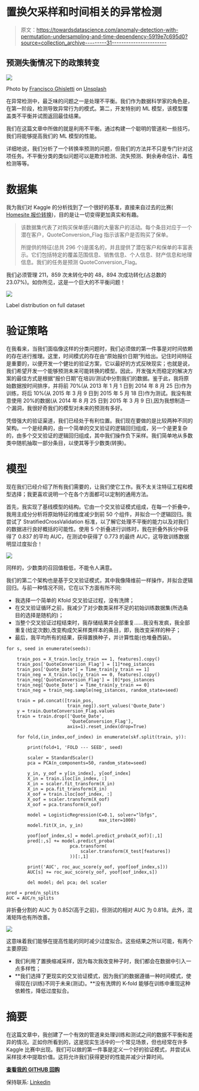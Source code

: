 # 置换欠采样和时间相关的异常检测

> 原文：<https://towardsdatascience.com/anomaly-detection-with-permutation-undersampling-and-time-dependency-5919e7c695d0?source=collection_archive---------31----------------------->

## 预测失衡情况下的政策转变

![](img/0dbe5dc400264ef87aa3d46a59f2dfc1.png)

Photo by [Francisco Ghisletti](https://unsplash.com/@tank_ghisletti?utm_source=medium&utm_medium=referral) on [Unsplash](https://unsplash.com?utm_source=medium&utm_medium=referral)

在异常检测中，最乏味的问题之一是处理不平衡。我们作为数据科学家的角色是，在第一阶段，检测导致异常行为的模式。第二，开发特别的 ML 模型，该模型覆盖类不平衡并试图返回最佳结果。

我们在这篇文章中所做的就是利用不平衡。通过构建一个聪明的管道和一些技巧，我们将能够提高我们的 ML 模型的性能。

详细地说，我们分析了一个转换率预测的问题，但我们的方法并不只是专门针对这项任务。不平衡分类的类似问题可以是欺诈检测、流失预测、剩余寿命估计、毒性检测等等。

# 数据集

我为我们对 Kaggle 的分析找到了一个很好的基准，直接来自过去的比赛( [Homesite 报价转换](https://www.kaggle.com/c/homesite-quote-conversion/overview))，目的是让一切变得更加真实和有趣。

> 该数据集代表了对购买保单感兴趣的大量客户的活动。每个条目对应于一个潜在客户，QuoteConversion_Flag 指示该客户是否购买了保单。
> 
> 所提供的特征(总共 296 个)是匿名的，并且提供了潜在客户和保单的丰富表示。它们包括特定的覆盖范围信息、销售信息、个人信息、财产信息和地理信息。我们的任务是预测 QuoteConversion_Flag。

我们必须管理 211，859 次未转化中的 48，894 次成功转化(占总数的 23.07%)。如你所见，这是一个巨大的不平衡问题！

![](img/2a645d38577b0175bb9ccb2fa53307bf.png)

Label distribution on full dataset

# 验证策略

在我看来，当我们面临像这样的分类问题时，我们必须做的第一件事是对时间依赖的存在进行推理。这里，时间模式的存在由“原始报价日期”列给出。记住时间特征是重要的，以便开发一个健壮的验证方案，它以最好的方式反映现实；也就是说，我们希望开发一个能够预测未来可能转换的模型。因此，开发强大而稳定的解决方案的最佳方式是根据“报价日期”在培训/测试中分割我们的数据。鉴于此，我将原始数据按时间排序，并将前 70%(从 2013 年 1 月 1 日到 2014 年 8 月 25 日)作为训练，将后 10%(从 2015 年 3 月 9 日到 2015 年 5 月 18 日)作为测试。我没有故意使用 20%的数据(从 2014 年 8 月 25 日到 2015 年 3 月 9 日),因为我想制造一个漏洞，我很好奇我们的模型对未来的预测有多好。

凭借强大的验证渠道，我们已经处于有利位置。我们现在要做的是比较两种不同的架构。一个是经典的，由一个简单的交叉验证的逻辑回归组成，另一个是更复杂的，由多个交叉验证的逻辑回归组成，其中我们操作负下采样。我们简单地从多数类中随机抽取一部分条目，以使其等于少数类(转换)。

# 模型

现在我们已经介绍了所有我们需要的，让我们使它工作。我不太关注特征工程和模型选择；我更喜欢说明一个在各个方面都可以定制的通用方法。

首先，我实现了基线模型的结构。它由一个交叉验证模式组成，在每一个折叠中，我用主成分分析将原始特征的维度减少到前 50 个组件，并拟合一个逻辑回归。我尝试了 StratifiedCrossValidation 标准，以了解它处理不平衡的能力以及对我们的数据进行良好概括的可能性。使用 5 个折叠进行训练时，我在折叠外拆分中获得了 0.837 的平均 AUC，在测试中获得了 0.773 的最终 AUC，这导致训练数据明显过度拟合！

![](img/4a2128fbe30a0b020f896cbc348b65b4.png)

同样的，少数类的召回值极低，不能令人满意。

我们的第二个架构也是基于交叉验证模式，其中我像降维前一样操作，并拟合逻辑回归。与前一种情况不同，它在以下方面有所不同:

*   我选择一个简单的 Kfold 交叉验证过程，没有洗牌；
*   在交叉验证循环之前，我减少了对少数类采样不足的初始训练数据集(所选条目的选择是随机的)；
*   当整个交叉验证过程结束时，我存储结果并全部重复……我没有发疯，我全部重复(给定次数),改变构成欠采样类样本的条目，即，我改变采样的种子；
*   最后，我平均所有的结果，获得置换种子，并计算性能(也堆叠西装)。

```
for s, seed in enumerate(seeds):

    train_pos = X_train.loc[y_train == 1, features].copy()
    train_pos['QuoteConversion_Flag'] = [1]*neg_istances
    train_pos['Quote_Date'] = Time_train[y_train == 1]
    train_neg = X_train.loc[y_train == 0, features].copy()
    train_neg['QuoteConversion_Flag'] = [0]*pos_istances
    train_neg['Quote_Date'] = Time_train[y_train == 0]
    train_neg = train_neg.sample(neg_istances, random_state=seed)

    train = pd.concat([train_pos, 
                       train_neg]).sort_values('Quote_Date')
    y = train.QuoteConversion_Flag.values
    train = train.drop(['Quote_Date',
                        'QuoteConversion_Flag'], 
                       axis=1).reset_index(drop=True)

    for fold,(in_index,oof_index) in enumerate(skf.split(train, y)):

        print(fold+1, 'FOLD --- SEED', seed)

        scaler = StandardScaler()
        pca = PCA(n_components=50, random_state=seed)

        y_in, y_oof = y[in_index], y[oof_index]
        X_in = train.iloc[in_index, :]
        X_in = scaler.fit_transform(X_in)
        X_in = pca.fit_transform(X_in)
        X_oof = train.iloc[oof_index, :]
        X_oof = scaler.transform(X_oof)
        X_oof = pca.transform(X_oof)

        model = LogisticRegression(C=0.1, solver="lbfgs", 
                                   max_iter=1000)
        model.fit(X_in, y_in)

        yoof[oof_index,s] = model.predict_proba(X_oof)[:,1]
        pred[:,s] += model.predict_proba(
                        pca.transform(
                            scaler.transform(X_test[features])
                        ))[:,1]

        print('AUC', roc_auc_score(y_oof, yoof[oof_index,s]))
        AUC[s] += roc_auc_score(y_oof, yoof[oof_index,s])  

        del model; del pca; del scaler

pred = pred/n_splits
AUC = AUC/n_splits
```

非折叠分割的 AUC 为 0.852(高于之前)，但测试的相对 AUC 为 0.818。此外，混淆矩阵也有所改善。

![](img/fe32adc9ef356f1991adec4788381483.png)

这意味着我们能够在提高性能的同时减少过度拟合。这些结果之所以可能，有两个主要原因:

*   我们利用了置换缩减采样，因为每次我改变种子时，我们都会在数据中引入一点多样性；
*   **我们选择了更现实的交叉验证模式，因为我们的数据遵循一种时间模式，使得现在(训练)不同于未来(测试)。**没有洗牌的 K-fold 能够在训练中重现这种依赖性，降低过度拟合。

# 摘要

在这篇文章中，我创建了一个有效的管道来处理训练和测试之间的数据不平衡和差异的情况。正如你所看到的，这是现实生活中的一个常见场景，但也经常在许多 Kaggle 比赛中出现。我们可以做的第一件事是定义一个好的验证模式，并尝试从采样技术中提取价值。这将允许我们获得更好的性能并减少计算时间。

[**查看我的 GITHUB 回购**](https://github.com/cerlymarco/MEDIUM_NoteBook)

保持联系: [Linkedin](https://www.linkedin.com/in/marco-cerliani-b0bba714b/)